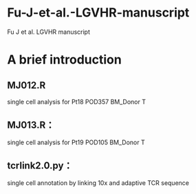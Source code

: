 # Fu-J-et-al.-LGVHR-manuscript
Fu J et al. LGVHR manuscript

# A brief introduction

## MJ012.R
single cell analysis for Pt18 POD357 BM_Donor T

## MJ013.R：
single cell analysis for Pt19 POD105 BM_Donor T

## tcrlink2.0.py：
single cell annotation by linking 10x and adaptive TCR sequence

## 
